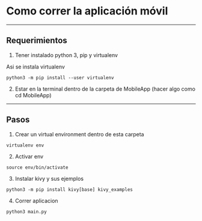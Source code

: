 # Como correr la aplicación móvil

---
## Requerimientos

1. Tener instalado python 3, pip y virtualenv

Asi se instala virtualenv
```
python3 -m pip install --user virtualenv
```

2. Estar en la terminal dentro de la carpeta de MobileApp (hacer algo como cd MobileApp)

---
## Pasos


1. Crear un virtual environment dentro de esta carpeta
```
virtualenv env
```
2. Activar env
```
source env/bin/activate
```
3. Instalar kivy y sus ejemplos
```
python3 -m pip install kivy[base] kivy_examples 
```

4. Correr aplicacion
```
python3 main.py 
```